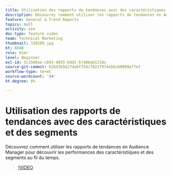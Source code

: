 ```yaml
---
title: Utilisation des rapports de tendances avec des caractéristiques et des segments
description: Découvrez comment utiliser les rapports de tendances en Audience Manager pour voir les performances des caractéristiques et des segments au fil du temps.
feature: General & Trend Reports
topics: null
activity: use
doc-type: feature video
team: Technical Marketing
thumbnail: 328280.jpg
kt: 6646
role: User
level: Beginner
exl-id: 3c1560ae-c893-4055-b9d1-b748beb1218c
source-git-commit: 62b43b5627dabf754cf821f974a56c60989ef7ef
workflow-type: tm+mt
source-wordcount: '54'
ht-degree: 0%

---
```


# Utilisation des rapports de tendances avec des caractéristiques et des segments

Découvrez comment utiliser les rapports de tendances en Audience Manager pour découvrir les performances des caractéristiques et des segments au fil du temps.

>[!VIDEO](https://video.tv.adobe.com/v/328280/?quality=12&learn=on)
